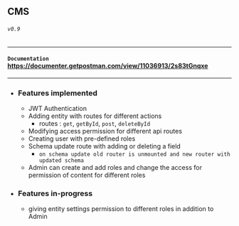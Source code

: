 ## CMS
###### `v0.9`
---
#### `Documentation` https://documenter.getpostman.com/view/11036913/2s83tGnqxe
---
- ### Features implemented
    - JWT Authentication
    - Adding entity with routes for different actions
       - routes : `get`, `getById`, `post`, `deleteById`
    - Modifying access permission for different api routes
    - Creating user with pre-defined roles
    - Schema update route with adding or deleting a field
      - `on schema update old router is unmounted and new router with updated schema `
    - Admin can create and add roles and change the access for permission of content for different roles

- ### Features in-progress
    - giving entity settings permission to different roles in addition to Admin
    
    
